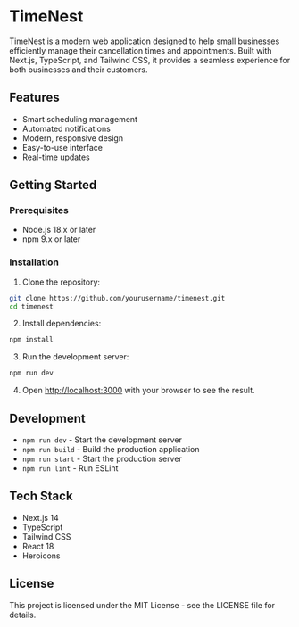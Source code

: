 # TimeNest

TimeNest is a modern web application designed to help small businesses efficiently manage their cancellation times and appointments. Built with Next.js, TypeScript, and Tailwind CSS, it provides a seamless experience for both businesses and their customers.

## Features

- Smart scheduling management
- Automated notifications
- Modern, responsive design
- Easy-to-use interface
- Real-time updates

## Getting Started

### Prerequisites

- Node.js 18.x or later
- npm 9.x or later

### Installation

1. Clone the repository:
```bash
git clone https://github.com/yourusername/timenest.git
cd timenest
```

2. Install dependencies:
```bash
npm install
```

3. Run the development server:
```bash
npm run dev
```

4. Open [http://localhost:3000](http://localhost:3000) with your browser to see the result.

## Development

- `npm run dev` - Start the development server
- `npm run build` - Build the production application
- `npm run start` - Start the production server
- `npm run lint` - Run ESLint

## Tech Stack

- Next.js 14
- TypeScript
- Tailwind CSS
- React 18
- Heroicons

## License

This project is licensed under the MIT License - see the LICENSE file for details. 